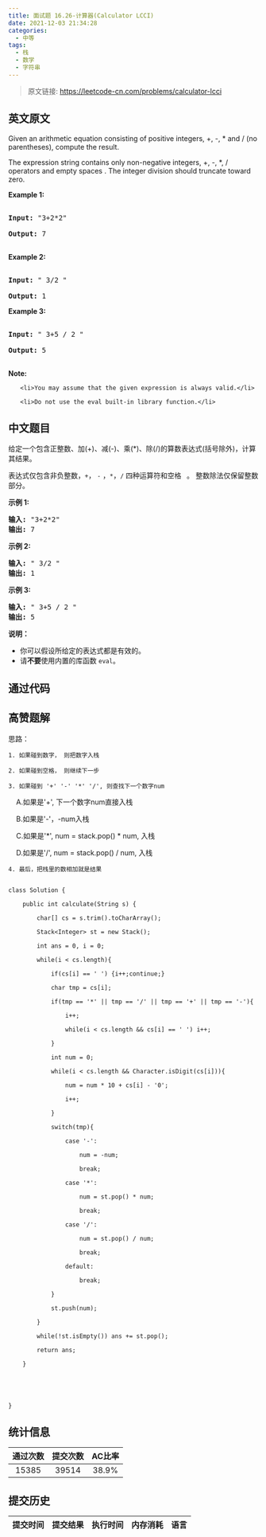 ```yaml
---
title: 面试题 16.26-计算器(Calculator LCCI)
date: 2021-12-03 21:34:28
categories:
  - 中等
tags:
  - 栈
  - 数学
  - 字符串
---
```


> 原文链接: https://leetcode-cn.com/problems/calculator-lcci


## 英文原文
<div><p>Given an arithmetic equation consisting of positive integers, +, -, * and / (no paren&shy;theses), compute the result.</p>

<p>The expression string contains only non-negative integers, +, -, *, / operators and empty spaces . The integer division should truncate toward zero.</p>

<p><strong>Example&nbsp;1:</strong></p>

<pre>
<strong>Input: </strong>&quot;3+2*2&quot;
<strong>Output:</strong> 7
</pre>

<p><strong>Example 2:</strong></p>

<pre>
<strong>Input:</strong> &quot; 3/2 &quot;
<strong>Output:</strong> 1</pre>

<p><strong>Example 3:</strong></p>

<pre>
<strong>Input:</strong> &quot; 3+5 / 2 &quot;
<strong>Output:</strong> 5
</pre>

<p><strong>Note:</strong></p>

<ul>
	<li>You may assume that the given expression is always valid.</li>
	<li>Do not use the eval built-in library function.</li>
</ul>
</div>

## 中文题目
<div><p>给定一个包含正整数、加(+)、减(-)、乘(*)、除(/)的算数表达式(括号除外)，计算其结果。</p>

<p>表达式仅包含非负整数，<code>+</code>， <code>-</code> ，<code>*</code>，<code>/</code> 四种运算符和空格&nbsp;<code>&nbsp;</code>。 整数除法仅保留整数部分。</p>

<p><strong>示例&nbsp;1:</strong></p>

<pre><strong>输入: </strong>&quot;3+2*2&quot;
<strong>输出:</strong> 7
</pre>

<p><strong>示例 2:</strong></p>

<pre><strong>输入:</strong> &quot; 3/2 &quot;
<strong>输出:</strong> 1</pre>

<p><strong>示例 3:</strong></p>

<pre><strong>输入:</strong> &quot; 3+5 / 2 &quot;
<strong>输出:</strong> 5
</pre>

<p><strong>说明：</strong></p>

<ul>
	<li>你可以假设所给定的表达式都是有效的。</li>
	<li>请<strong>不要</strong>使用内置的库函数 <code>eval</code>。</li>
</ul>
</div>

## 通过代码
<RecoDemo>
</RecoDemo>


## 高赞题解
思路：
    1. 如果碰到数字， 则把数字入栈
    2. 如果碰到空格， 则继续下一步
    3. 如果碰到 '+' '-' '*' '/', 则查找下一个数字num
&nbsp;&nbsp;&nbsp;&nbsp;A.如果是'+', 下一个数字num直接入栈
&nbsp;&nbsp;&nbsp;&nbsp;B.如果是'-'，-num入栈
&nbsp;&nbsp;&nbsp;&nbsp;C.如果是'\*', num = stack.pop() * num, 入栈
&nbsp;&nbsp;&nbsp;&nbsp;D.如果是'/', num = stack.pop() / num, 入栈
    4. 最后，把栈里的数相加就是结果
```
class Solution {
    public int calculate(String s) {
        char[] cs = s.trim().toCharArray();
        Stack<Integer> st = new Stack();
        int ans = 0, i = 0;
        while(i < cs.length){
            if(cs[i] == ' ') {i++;continue;}
            char tmp = cs[i];
            if(tmp == '*' || tmp == '/' || tmp == '+' || tmp == '-'){
                i++;
                while(i < cs.length && cs[i] == ' ') i++;
            }
            int num = 0;
            while(i < cs.length && Character.isDigit(cs[i])){
                num = num * 10 + cs[i] - '0';
                i++;
            }
            switch(tmp){
                case '-':
                    num = -num;
                    break;
                case '*':
                    num = st.pop() * num;
                    break;
                case '/':
                    num = st.pop() / num;
                    break;
                default:
                    break;
            }
            st.push(num);
        }
        while(!st.isEmpty()) ans += st.pop();
        return ans;
    }

    
}
```

## 统计信息
| 通过次数 | 提交次数 | AC比率 |
| :------: | :------: | :------: |
|    15385    |    39514    |   38.9%   |

## 提交历史
| 提交时间 | 提交结果 | 执行时间 |  内存消耗  | 语言 |
| :------: | :------: | :------: | :--------: | :--------: |
